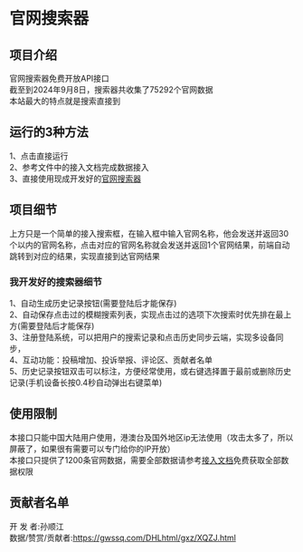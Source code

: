 <h1>官网搜索器</h1>
<h2>项目介绍</h2>
官网搜索器免费开放API接口<br>
截至到2024年9月8日，搜索器共收集了75292个官网数据<br>
本站最大的特点就是搜索直接到<br>
<h2>运行的3种方法</h2>
1、点击直接运行<br>
2、参考文件中的接入文档完成数据接入<br>
3、直接使用现成开发好的<a href="https://gwssq.com/">官网搜索器</a><br>
<h2>项目细节</h2>
上方只是一个简单的接入搜索框，在输入框中输入官网名称，他会发送并返回30个以内的官网名称，点击对应的官网名称就会发送并返回1个官网结果，前端自动跳转到对应的结果，实现直接到达官网结果<br>
<h3>我开发好的搜索器细节</h3>
1、自动生成历史记录按钮(需要登陆后才能保存)<br>
2、自动保存点击过的模糊搜索列表，实现点击过的选项下次搜索时优先排在最上方(需要登陆后才能保存)<br>
3、注册登陆系统，可以把用户的搜索记录和点击历史同步云端，实现多设备同步，<br>
4、互动功能：投稿增加、投诉举报、评论区、贡献者名单<br>
5、历史记录按钮双击可以标注，方便经常使用，或右键选择置于最前或删除历史记录(手机设备长按0.4秒自动弹出右键菜单)<br>
<h2>使用限制</h2>
本接口只能中国大陆用户使用，港澳台及国外地区ip无法使用（攻击太多了，所以屏蔽了，如果很有需要可以专门给你的IP开放）<br>
本接口只提供了1200条官网数据，需要全部数据请参考<a href="https://gwssq.com/DHLhtml/api/api.html">接入文档</a>免费获取全部数据权限
<h2>贡献者名单</h2>
开     发    者:孙顺江<br>
数据/赞赏/贡献者:<a href="https://gwssq.com/DHLhtml/gxz/XQZJ.html">https://gwssq.com/DHLhtml/gxz/XQZJ.html</a>
